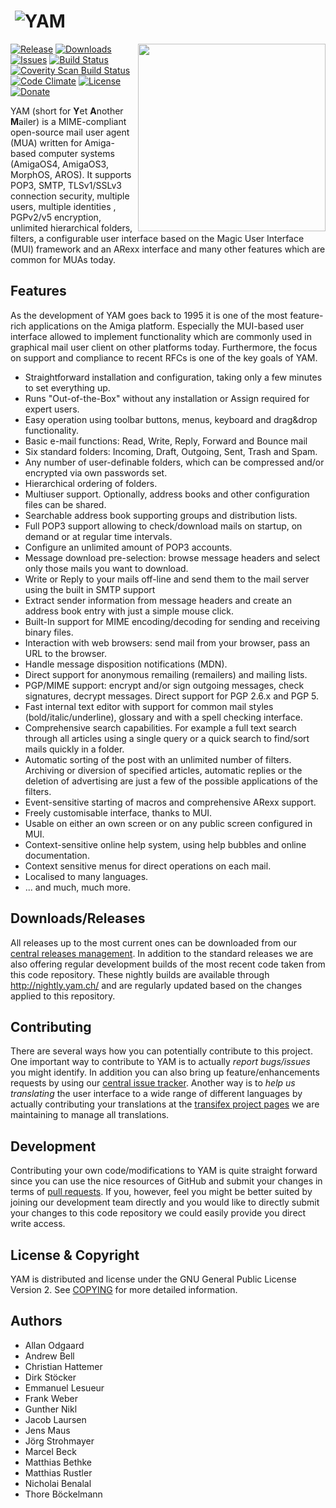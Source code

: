 # &nbsp;![YAM](https://yam.ch/chrome/site/yam.gif)
<img src="https://yam.ch/chrome/site/mainabout.png" width=300 align="right" />

[![Release](https://img.shields.io/github/release/jens-maus/yam.svg)](https://github.com/jens-maus/yam/releases/latest)
[![Downloads](https://img.shields.io/github/downloads/jens-maus/yam/latest/total.svg)](https://github.com/jens-maus/yam/releases/latest)
[![Issues](https://img.shields.io/github/issues/jens-maus/yam.svg)](https://github.com/jens-maus/yam/issues)
[![Build Status](https://travis-ci.org/jens-maus/yam.svg?branch=master)](https://travis-ci.org/jens-maus/yam)
[![Coverity Scan Build Status](https://scan.coverity.com/projects/16634/badge.svg)](https://scan.coverity.com/projects/16634)
[![Code Climate](https://codeclimate.com/github/jens-maus/yam/badges/gpa.svg)](https://codeclimate.com/github/jens-maus/yam)
[![License](http://img.shields.io/:license-gpl2-blue.svg?style=flat)](http://www.gnu.org/licenses/gpl-2.0.html)
[![Donate](https://img.shields.io/badge/donate-PayPal-green.svg)](https://www.paypal.com/cgi-bin/webscr?cmd=_s-xclick&hosted_button_id=8L52PD9A9WS36)

YAM (short for **Y**et **A**nother **M**ailer) is a MIME-compliant open-source mail user agent (MUA) written for Amiga-based computer
systems (AmigaOS4, AmigaOS3, MorphOS, AROS). It supports POP3, SMTP, TLSv1/SSLv3 connection security, multiple users, multiple identities
, PGPv2/v5 encryption, unlimited hierarchical folders, filters, a configurable user interface based on the Magic User Interface (MUI)
framework and an ARexx interface and many other features which are common for MUAs today.

## Features

As the development of YAM goes back to 1995 it is one of the most feature-rich applications on the Amiga platform. Especially
the MUI-based user interface allowed to implement functionality which are commonly used in graphical mail user client on other platforms today. Furthermore, the focus on support and compliance to recent RFCs is one of the key goals of YAM.

* Straightforward installation and configuration, taking only a few minutes to set everything up.
* Runs "Out-of-the-Box" without any installation or Assign required for expert users.
* Easy operation using toolbar buttons, menus, keyboard and drag&drop functionality.
* Basic e-mail functions: Read, Write, Reply, Forward and Bounce mail
* Six standard folders: Incoming, Draft, Outgoing, Sent, Trash and Spam.
* Any number of user-definable folders, which can be compressed and/or encrypted via own passwords set.
* Hierarchical ordering of folders.
* Multiuser support. Optionally, address books and other configuration files can be shared.
* Searchable address book supporting groups and distribution lists.
* Full POP3 support allowing to check/download mails on startup, on demand or at regular time intervals.
* Configure an unlimited amount of POP3 accounts.
* Message download pre-selection: browse message headers and select only those mails you want to download.
* Write or Reply to your mails off-line and send them to the mail server using the built in SMTP support
* Extract sender information from message headers and create an address book entry with just a simple mouse click.
* Built-In support for MIME encoding/decoding for sending and receiving binary files.
* Interaction with web browsers: send mail from your browser, pass an URL to the browser.
* Handle message disposition notifications (MDN).
* Direct support for anonymous remailing (remailers) and mailing lists.
* PGP/MIME support: encrypt and/or sign outgoing messages, check signatures, decrypt messages. Direct support for PGP 2.6.x and PGP 5.
* Fast internal text editor with support for common mail styles (bold/italic/underline), glossary and with a spell checking interface.
* Comprehensive search capabilities. For example a full text search through all articles using a single query or a quick search to find/sort mails quickly in a folder.
* Automatic sorting of the post with an unlimited number of filters. Archiving or diversion of specified articles, automatic replies or the deletion of advertising are just a few of the possible applications of the filters.
* Event-sensitive starting of macros and comprehensive ARexx support.
* Freely customisable interface, thanks to MUI.
* Usable on either an own screen or on any public screen configured in MUI.
* Context-sensitive online help system, using help bubbles and online documentation.
* Context sensitive menus for direct operations on each mail.
* Localised to many languages.
* ... and much, much more.

## Downloads/Releases

All releases up to the most current ones can be downloaded from our [central releases management](https://github.com/jens-maus/yam/releases). In addition to the standard releases we are also offering regular development builds of the most recent code taken from this code repository. These nightly builds are available through http://nightly.yam.ch/ and are regularly updated based on the changes applied to this repository.

## Contributing

There are several ways how you can potentially contribute to this project. One important way to contribute to YAM is to actually *report bugs/issues* you might identify. In addition you can also bring up feature/enhancements requests by using our [central issue tracker](https://github.com/jens-maus/yam/issues). Another way is to *help us translating* the user interface to a wide range of different languages by actually contributing your translations at the [transifex project pages](https://www.transifex.com/ato/yam/) we are maintaining to manage all translations.  

## Development

Contributing your own code/modifications to YAM is quite straight forward since you can use the nice resources of GitHub and submit your changes in terms of [pull requests](https://github.com/jens-maus/yam/pulls). If you, however, feel you might be better suited by joining our development team directly and you would like to directly submit your changes to this code repository we could easily provide you direct write access.

## License & Copyright

YAM is distributed and license under the GNU General Public License Version 2. See [COPYING](COPYING) for more detailed information.

## Authors

* Allan Odgaard
* Andrew Bell
* Christian Hattemer
* Dirk Stöcker
* Emmanuel Lesueur
* Frank Weber
* Gunther Nikl
* Jacob Laursen
* Jens Maus
* Jörg Strohmayer
* Marcel Beck
* Matthias Bethke
* Matthias Rustler
* Nicholai Benalal
* Thore Böckelmann
